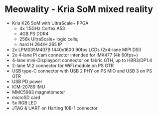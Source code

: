 # Meowality - Kria SoM mixed reality
 
 - Kria K26 SoM with UltraScale+ FPGA
     + 4x 1.5GHz Cortex A53
     + 4GB PS DDR4
     + 256k UltraScale+ logic cells;
     + hard H.264/H.265 IP
 - 2x LPM035M407B 1440x1600 90fps LCDs (2x4-lane MIPI DSI)
 - 2x 4-lane Pi cam connector intended for iMX477 (4k 60fps+)
 - 4-lane mini-Displayport connector on fabric GTH, up to HBR3/DP1.4
 - 2-lane M.2 connector for WiFi module on PS GTR
 - USB type-C connector with USB 2 PHY on PS MIO and USB 3 on PS GTR
 - USB PD power
 - ICM-20789 IMU
 - MMC5983 magnetometer
 - microSD card
 - 5x RGB LED
 - JTAG & UART on Harting 10B-1 connector
